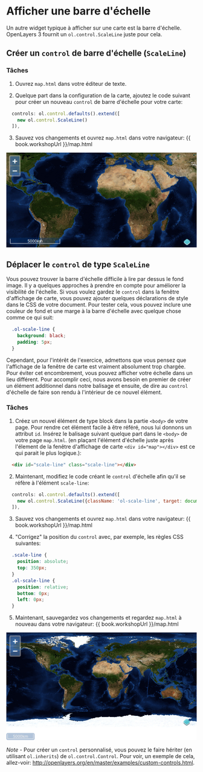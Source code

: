 # Afficher une barre d'échelle

Un autre widget typique à afficher sur une carte est la barre d'échelle.  OpenLayers 3 fournit un `ol.control.ScaleLine` juste pour cela.

## Créer un `control` de barre d'échelle (`ScaleLine`)

### Tâches

1.  Ouvrez `map.html` dans votre éditeur de texte.

2.  Quelque part dans la configuration de la carte, ajoutez le code suivant pour créer un nouveau `control` de barre d'échelle pour votre carte:

  ```js
    controls: ol.control.defaults().extend([
      new ol.control.ScaleLine()
    ]),
  ```

3.  Sauvez vos changements et ouvrez `map.html` dans votre navigateur: {{ book.workshopUrl }}/map.html

  ![Une barre d'échelle par défaut dans le coin en bas à gauche](./scaleline1.png)

## Déplacer le `control` de type `ScaleLine`

Vous pouvez trouver la barre d'échelle difficile à lire par dessus le fond image. Il y a quelques approches à prendre en compte pour améliorer la visibilité de l'échelle.  Si vous voulez gardez le `control` dans la fenêtre d'affichage de carte, vous pouvez ajouter quelques déclarations de style dans le CSS de votre document. Pour tester cela, vous pouvez inclure une couleur de fond et une marge à la barre d'échelle avec quelque chose comme ce qui suit:

```css
  .ol-scale-line {
    background: black;
    padding: 5px;
  }
```

Cependant, pour l'intérêt de l'exercice, admettons que vous pensez que l'affichage de la fenêtre de carte est vraiment absolument trop chargée. Pour éviter cet encombrement, vous pouvez afficher votre échelle dans un lieu différent. Pour accomplir ceci, nous avons besoin en premier de créer un élément additionnel dans notre balisage et ensuite, de dire au `control` d'échelle de faire son rendu à l'intérieur de ce nouvel élément.

### Tâches

1.  Créez un nouvel élément de type block dans la partie `<body>` de votre page. Pour rendre cet élément facile à être référé, nous lui donnons un attribut `id`. Insérez le balisage suivant quelque part dans le `<body>` de votre page `map.html`. (en plaçant l'élément d'échelle juste après l'élement de la fenêtre d'affichage de carte `<div id="map"></div>` est ce qui parait le plus logique.):

  ```html
    <div id="scale-line" class="scale-line"></div>
  ```

2.  Maintenant, modifiez le code créant le `control` d'échelle afin qu'il se réfère à l'élément `scale-line`:

  ```js
    controls: ol.control.defaults().extend([
      new ol.control.ScaleLine({className: 'ol-scale-line', target: document.getElementById('scale-line')})
    ]),
  ```

3.  Sauvez vos changements et ouvrez `map.html` dans votre navigateur: {{ book.workshopUrl }}/map.html

4.  "Corrigez" la position du `control` avec, par exemple, les règles CSS suivantes:

  ```css
    .scale-line {
      position: absolute;
      top: 350px;
    }
    .ol-scale-line {
      position: relative;
      bottom: 0px;
      left: 0px;
    }
  ```

5.  Maintenant, sauvegardez vos changements et regardez `map.html` à nouveau dans votre navigateur: {{ book.workshopUrl }}/map.html

  ![Un `control` de barre d'échelle à l'extérieur de la fenêtre d'affichage de la carte](scaleline2.png)


*Note* - Pour créer un `control` personnalisé, vous pouvez le faire hériter (en utilisant `ol.inherits`) de `ol.control.Control`. Pour voir, un exemple de cela, allez-voir: http://openlayers.org/en/master/examples/custom-controls.html.
